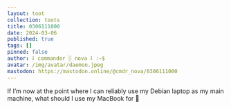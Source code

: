 ```yaml
---
layout: toot
collection: toots
title: 0306111000
date: 2024-03-06
published: true
tags: []
pinned: false
author: ⸸ commander ░ nova ⸸ :~$
avatar: /img/avatar/daemon.jpeg
mastodon: https://mastodon.online/@cmdr_nova/0306111000
---
```


If I’m now at the point where I can reliably use my Debian laptop as my main machine, what should I use my MacBook for 🤔
